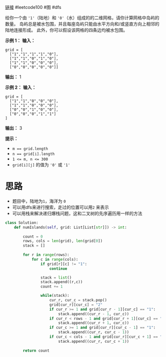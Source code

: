[链接](https://leetcode.cn/problems/number-of-islands/description/?envType=study-plan-v2&envId=top-100-liked)
#leetcode100  #图 #dfs 

给你一个由 `'1'`（陆地）和 `'0'`（水）组成的的二维网格，请你计算网格中岛屿的数量。
岛屿总是被水包围，并且每座岛屿只能由水平方向和/或竖直方向上相邻的陆地连接形成。
此外，你可以假设该网格的四条边均被水包围。

**示例 1：**
**输入：** 
```
grid = [
  ["1","1","1","1","0"],
  ["1","1","0","1","0"],
  ["1","1","0","0","0"],
  ["0","0","0","0","0"]]
```
**输出：** 1

**示例 2：**
**输入：**
```
grid = [
  ["1","1","0","0","0"],
  ["1","1","0","0","0"],
  ["0","0","1","0","0"],
  ["0","0","0","1","1"]
]
```
**输出：** 3

**提示：**
- `m == grid.length`
- `n == grid[i].length`
- `1 <= m, n <= 300`
- `grid[i][j]` 的值为 `'0'` 或 `'1'`


# 思路
- 题目中，陆地为`1`，海洋为 `0`
- 可以用dfs来进行搜索，走过的位置可以用`2` 来表示
- 可以用栈来解决递归爆栈问题，这和二叉树的先序遍历用一样的方法

```python
class Solution:
    def numIslands(self, grid: List[List[str]]) -> int:
        
        count = 0
        rows, cols = len(grid), len(grid[0]) 
        stack = []
        
        for r in range(rows):
            for c in range(cols):
                if grid[r][c] != "1":
                    continue

                stack = list()
                stack.append((r,c))
                count += 1

                while(stack):
                    cur_r, cur_c = stack.pop()
                    grid[cur_r][cur_c] = "2"
                    if cur_r >= 1 and grid[cur_r - 1][cur_c] == "1":
	                    stack.append((cur_r - 1, cur_c))
                    if cur_r < rows - 1 and grid[cur_r + 1][cur_c] == "1":
	                    stack.append((cur_r + 1, cur_c))
                    if cur_c >= 1 and grid[cur_r][cur_c - 1] == "1":
	                    stack.append((cur_r, cur_c - 1))
                    if cur_c < cols - 1 and grid[cur_r][cur_c + 1] == "1":
	                    stack.append((cur_r, cur_c + 1))
                
        return count
```